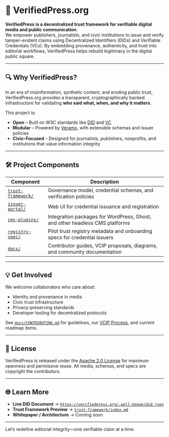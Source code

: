 # 📰 VerifiedPress.org

**VerifiedPress is a decentralized trust framework for verifiable digital media and public communication.**  
We empower publishers, journalists, and civic institutions to issue and verify tamper-evident claims using Decentralized Identifiers (DIDs) and Verifiable Credentials (VCs). By embedding provenance, authenticity, and trust into editorial workflows, VerifiedPress helps rebuild legitimacy in the digital public square.

---

## 🔍 Why VerifiedPress?

In an era of misinformation, synthetic content, and eroding public trust, VerifiedPress.org provides a transparent, cryptographically backed infrastructure for validating **who said what, when, and why it matters**.

This project is:

- **Open** – Built on W3C standards like [DID](https://www.w3.org/TR/did-core/) and [VC](https://www.w3.org/TR/vc-data-model/)
- **Modular** – Powered by [Veramo](https://veramo.io/), with extensible schemas and issuer policies
- **Civic-Focused** – Designed for journalists, publishers, nonprofits, and institutions that value information integrity

---

## 🛠️ Project Components

| Component | Description |
|----------|-------------|
| [`trust-framework/`](./trust-framework) | Governance model, credential schemas, and verification policies |
| [`issuer-portal/`](./issuer-portal) | Web UI for credential issuance and registration |
| [`cms-plugins/`](./cms-plugins) | Integration packages for WordPress, Ghost, and other headless CMS platforms |
| [`registry-spec/`](./registry-spec) | Pilot trust registry metadata and onboarding specs for credential issuers |
| [`docs/`](./docs) | Contributor guides, VCIP proposals, diagrams, and community documentation |

---

## 💡 Get Involved

We welcome collaborators who care about:

- Identity and provenance in media
- Civic trust infrastructure
- Privacy-preserving standards
- Developer tooling for decentralized protocols

See [`docs/CONTRIBUTING.md`](./docs/CONTRIBUTING.md) for guidelines, our [VCIP Process](./docs/VCIP.md), and current roadmap items.

---

## 📜 License

VerifiedPress is released under the [Apache 2.0 License](./LICENSE) for maximum openness and permissive reuse. All media, schemas, and specs are copyright the contributors.

---

## 🌐 Learn More

- **Live DID Document** → [`https://verifiedpress.org/.well-known/did.json`](https://verifiedpress.org/.well-known/did.json)
- **Trust Framework Preview** → [`trust-framework/index.md`](./trust-framework/index.md)
- **Whitepaper / Architecture** → Coming soon

---

Let’s redefine editorial integrity—one verifiable claim at a time.
